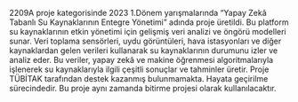 2209A proje kategorisinde 2023 1.Dönem yarışmalarında “Yapay Zekâ Tabanlı Su Kaynaklarının 
Entegre Yönetimi” adında proje üretildi. Bu platform su kaynaklarının etkin yönetimi için gelişmiş veri 
analizi ve öngörü modelleri sunar. Veri toplama sensörleri, uydu görüntüleri, hava istasyonları ve 
diğer kaynaklardan gelen verileri kullanarak su kaynaklarının durumunu izler ve analiz eder. Bu 
veriler, yapay zekâ ve makine öğrenmesi algoritmalarıyla işlenerek su kaynaklarıyla ilgili çeşitli 
sonuçlar ve tahminler üretir. Proje TÜBİTAK tarafından destek kazanmış bulunmamakta. Hayata 
geçirilme sürecindedir. Bu proje aynı zamanda bitirme projesi olarak kullanılacaktır.
